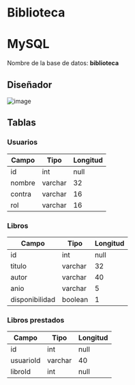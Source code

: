 # Biblioteca

# MySQL
Nombre de la base de datos: **biblioteca**
## Diseñador
![image](https://github.com/Exaedro/biblioteca-app/assets/77593869/951cb361-e297-4a52-a68d-bf4885b44a40)
## Tablas
### Usuarios
| Campo          | Tipo     | Longitud |
| -------------- | -------- | -------- |
| id             | int      | null     |
| nombre         | varchar  | 32       |
| contra         | varchar  | 16       |
| rol            | varchar  | 16       |
### Libros
| Campo          | Tipo     | Longitud |
| -------------- | -------- | -------- |
| id             | int      | null     | 
| titulo         | varchar  | 32       | 
| autor          | varchar  | 40       | 
| anio           | varchar  | 5        | 
| disponibilidad | boolean  | 1        |
### Libros prestados
| Campo          | Tipo     | Longitud |
| -------------- | -------- | -------- |
| id             | int      | null     | 
| usuarioId      | varchar  | 40       | 
| libroId        | int      | null     | 
